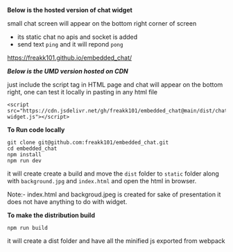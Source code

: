 **Below is the hosted version of chat widget**

small chat screen will appear on the bottom right corner of screen

 - its static chat no apis and socket is added
 - send text `ping` and it will repond `pong`
 
https://freakk101.github.io/embedded_chat/



***Below is the UMD version hosted on CDN***

just include the script tag in HTML page and chat will appear on the bottom right, one can test it locally in pasting in any html file

    <script src="https://cdn.jsdelivr.net/gh/freakk101/embedded_chat@main/dist/chat-widget.js"></script>

    

**To Run code locally**

    git clone git@github.com:freakk101/embedded_chat.git
    cd embedded_chat
    npm install
    npm run dev
   it will create create a build and move the `dist` folder to `static` folder along with `background.jpg` and `index.html` and open the html in browser.
   
  Note:- index.html and backgroud.jpeg is created for sake of presentation it does not have anything to do with widget.

  

**To make the distribution build**

    npm run build
    
it will create a dist folder and have all the minified js exported from webpack
